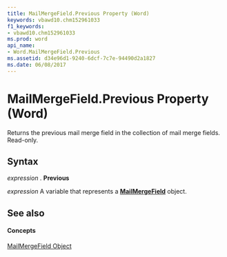 ```yaml
---
title: MailMergeField.Previous Property (Word)
keywords: vbawd10.chm152961033
f1_keywords:
- vbawd10.chm152961033
ms.prod: word
api_name:
- Word.MailMergeField.Previous
ms.assetid: d34e96d1-9240-6dcf-7c7e-94490d2a1827
ms.date: 06/08/2017
---
```



# MailMergeField.Previous Property (Word)

Returns the previous mail merge field in the collection of mail merge fields. Read-only.


## Syntax

 _expression_ . **Previous**

 _expression_ A variable that represents a **[MailMergeField](Word.MailMergeField.md)** object.


## See also


#### Concepts


[MailMergeField Object](Word.MailMergeField.md)

